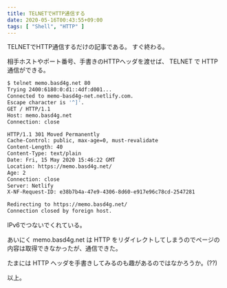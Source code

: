 ```yaml
---
title: TELNETでHTTP通信する
date: 2020-05-16T00:43:55+09:00
tags: [ "Shell", "HTTP" ]
---
```


TELNETでHTTP通信するだけの記事である。
すぐ終わる。

相手ホストやポート番号、手書きのHTTPヘッダを渡せば、 TELNET で HTTP 通信ができる。

```sh
$ telnet memo.basd4g.net 80
Trying 2400:6180:0:d1::4df:d001...
Connected to memo-basd4g-net.netlify.com.
Escape character is '^]'.
GET / HTTP/1.1
Host: memo.basd4g.net
Connection: close

HTTP/1.1 301 Moved Permanently
Cache-Control: public, max-age=0, must-revalidate
Content-Length: 40
Content-Type: text/plain
Date: Fri, 15 May 2020 15:46:22 GMT
Location: https://memo.basd4g.net/
Age: 2
Connection: close
Server: Netlify
X-NF-Request-ID: e38b7b4a-47e9-4306-8d60-e917e96c78cd-2547281

Redirecting to https://memo.basd4g.net/
Connection closed by foreign host.
```

IPv6でつないでくれている。

あいにく memo.basd4g.net は HTTP をリダイレクトしてしまうのでページの内容は取得できなかったが、通信できた。

たまには HTTP ヘッダを手書きしてみるのも趣があるのではなかろうか。(??)

以上。

